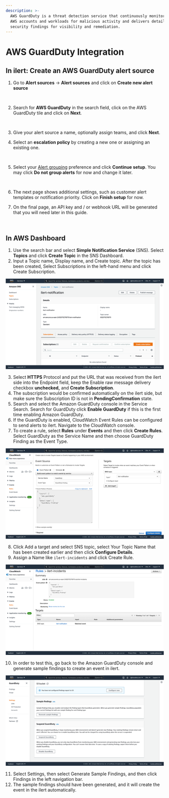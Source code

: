 ```yaml
---
description: >-
  AWS GuardDuty is a threat detection service that continuously monitors your
  AWS accounts and workloads for malicious activity and delivers detailed
  security findings for visibility and remediation.
---
```


# AWS GuardDuty Integration

## In ilert: Create an AWS GuardDuty alert source <a href="#create-alert-source" id="create-alert-source"></a>

1.  Go to **Alert sources** -> **Alert sources** and click on **Create new alert source**

    <figure><img src="https://4017197022-files.gitbook.io/~/files/v0/b/gitbook-x-prod.appspot.com/o/spaces%2F-M76ygPnS4HUcFSX8ulm%2Fuploads%2FjX0cS4q7woTXKajZmc1W%2FScreenshot%202023-08-28%20at%2010.21.10.png?alt=media&#x26;token=8ef3666b-84eb-4b51-abee-f07303313941" alt=""><figcaption></figcaption></figure>
2.  Search for **AWS GuardDuty** in the search field, click on the AWS GuardDuty tile and click on **Next**.

    <figure><img src="https://4017197022-files.gitbook.io/~/files/v0/b/gitbook-x-prod.appspot.com/o/spaces%2F-M76ygPnS4HUcFSX8ulm%2Fuploads%2FlXzQlJpaTFSR49AZk0xA%2FScreenshot%202023-08-28%20at%2010.24.23.png?alt=media&#x26;token=cffeacb4-57b9-47d4-827d-b0f6b1afd914" alt=""><figcaption></figcaption></figure>
3. Give your alert source a name, optionally assign teams, and click **Next**.
4.  Select an **escalation policy** by creating a new one or assigning an existing one.

    <figure><img src="https://4017197022-files.gitbook.io/~/files/v0/b/gitbook-x-prod.appspot.com/o/spaces%2F-M76ygPnS4HUcFSX8ulm%2Fuploads%2FNnuZqONaIhbOf6fn4OkZ%2FScreenshot%202023-08-28%20at%2011.37.47.png?alt=media&#x26;token=8a74f7b5-5bd2-4eea-97fa-1c1dbb041333" alt=""><figcaption></figcaption></figure>
5.  Select your [Alert grouping](https://docs.ilert.com/alerting/alert-sources#alert-grouping) preference and click **Continue setup**. You may click **Do not group alerts** for now and change it later.

    <figure><img src="https://4017197022-files.gitbook.io/~/files/v0/b/gitbook-x-prod.appspot.com/o/spaces%2F-M76ygPnS4HUcFSX8ulm%2Fuploads%2FueugN4JgHn1c90ggFA6u%2FScreenshot%202023-08-28%20at%2011.38.24.png?alt=media&#x26;token=b8009daf-3ca8-4264-a6fa-e42ef7333205" alt=""><figcaption></figcaption></figure>
6. The next page shows additional settings, such as customer alert templates or notification priority. Click on **Finish setup** for now.
7.  On the final page, an API key and / or webhook URL will be generated that you will need later in this guide.​

    <figure><img src="https://4017197022-files.gitbook.io/~/files/v0/b/gitbook-x-prod.appspot.com/o/spaces%2F-M76ygPnS4HUcFSX8ulm%2Fuploads%2Fi3TIOBvNYBQfDtNpmm0A%2FScreenshot%202023-08-28%20at%2011.47.34.png?alt=media&#x26;token=6cae965a-e448-4443-8c20-37cf501c43b2" alt=""><figcaption></figcaption></figure>

## In AWS Dashboard

1. Use the search bar and select **Simple Notification Service** (SNS). Select **Topics** and click **Create Topic** in the SNS Dashboard.
2. Input a Topic name, Display name, and Create topic. After the topic has been created, Select Subscriptions in the left-hand menu and click Create Subscription.

![](../.gitbook/assets/awsguardduty-snstopic.png)

3. Select **HTTPS** Protocol and put the URL that was received from the ilert side into the Endpoint field, keep the Enable raw message delivery checkbox **unchecked,** and **Create Subscription**.
4. The subscription would be confirmed automatically on the ilert side, but make sure the Subscription ID is not in **PendingConfirmation** state.
5. Search and select the Amazon GuardDuty console in the Service Search. Search for GuardDuty click **Enable GuardDuty** if this is the first time enabling Amazon GuardDuty.
6. If the GuardDuty is enabled, CloudWatch Event Rules can be configured to send alerts to ilert. Navigate to the CloudWatch console.
7. To create a rule, select **Rules** under **Events** and then click **Create Rules**. Select GuardDuty as the Service Name and then choose GuardDuty Finding as the Event Type.

![](<../.gitbook/assets/awsguardduty-cloudwatchrule (1).png>)

8. Click Add a target and select SNS topic, select Your Topic Name that has been created earlier and then click **Configure Details**.
9. Assign a Name like `ilert-incidents` and click Create Rule.

![](../.gitbook/assets/awsguardduty-rulemade.png)

10. In order to test this, go back to the Amazon GuardDuty console and generate sample findings to create an event in ilert.

![](../.gitbook/assets/awsguardduty-generatefindings.png)

11. Select Settings, then select Generate Sample Findings, and then click Findings in the left navigation bar.
12. The sample findings should have been generated, and it will create the event in the ilert automatically.
